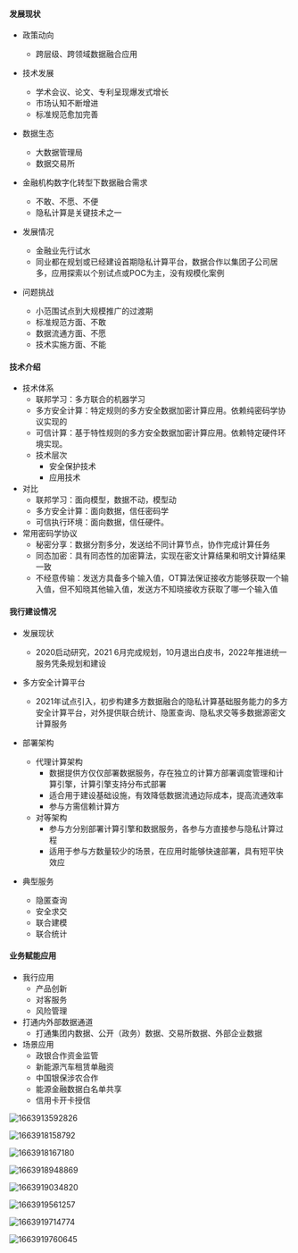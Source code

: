 #### 发展现状

- 政策动向
  - 跨层级、跨领域数据融合应用
- 技术发展
  - 学术会议、论文、专利呈现爆发式增长
  - 市场认知不断增进
  - 标准规范愈加完善
- 数据生态
  - 大数据管理局
  - 数据交易所

- 金融机构数字化转型下数据融合需求
  - 不敢、不愿、不便
  - 隐私计算是关键技术之一
- 发展情况
  - 金融业先行试水
  - 同业都在规划或已经建设首期隐私计算平台，数据合作以集团子公司居多，应用探索以个别试点或POC为主，没有规模化案例 
- 问题挑战
  - 小范围试点到大规模推广的过渡期
  - 标准规范方面、不敢
  - 数据流通方面、不愿
  - 技术实施方面、不能



#### 技术介绍

- 技术体系
  - 联邦学习：多方联合的机器学习
  - 多方安全计算：特定规则的多方安全数据加密计算应用。依赖纯密码学协议实现的
  - 可信计算：基于特性规则的多方安全数据加密计算应用。依赖特定硬件环境实现。
  - 技术层次
    - 安全保护技术
    - 应用技术
- 对比
  - 联邦学习：面向模型，数据不动，模型动
  - 多方安全计算：面向数据，信任密码学
  - 可信执行环境：面向数据，信任硬件。
- 常用密码学协议
  - 秘密分享：数据分割多分，发送给不同计算节点，协作完成计算任务
  - 同态加密：具有同态性的加密算法，实现在密文计算结果和明文计算结果一致
  - 不经意传输：发送方具备多个输入值，OT算法保证接收方能够获取一个输入值，但不知晓其他输入值，发送方不知晓接收方获取了哪一个输入值



#### 我行建设情况

- 发展现状
  - 2020启动研究，2021 6月完成规划，10月退出白皮书，2022年推进统一服务凭条规划和建设
- 多方安全计算平台
  - 2021年试点引入，初步构建多方数据融合的隐私计算基础服务能力的多方安全计算平台，对外提供联合统计、隐匿查询、隐私求交等多数据源密文计算服务

- 部署架构
  - 代理计算架构
    - 数据提供方仅仅部署数据服务，存在独立的计算方部署调度管理和计算引擎，计算引擎支持分布式部署
    - 适合用于建设基础设施，有效降低数据流通边际成本，提高流通效率
    - 参与方需信赖计算方
  - 对等架构
    - 参与方分别部署计算引擎和数据服务，各参与方直接参与隐私计算过程
    - 适用于参与方数量较少的场景，在应用时能够快速部署，具有短平快效应
- 典型服务
  - 隐匿查询
  - 安全求交
  - 联合建模
  - 联合统计

#### 业务赋能应用

- 我行应用
  - 产品创新
  - 对客服务
  - 风险管理
- 打通内外部数据通道
  - 打通集团内数据、公开（政务）数据、交易所数据、外部企业数据
- 场景应用
  - 政银合作资金监管
  - 新能源汽车租赁单融资
  - 中国银保涉农合作
  - 能源金融数据白名单共享
  - 信用卡开卡授信







![1663913592826](C:\Users\gykj-suny01\AppData\Roaming\Typora\typora-user-images\1663913592826.png)



![1663918158792](C:\Users\gykj-suny01\AppData\Roaming\Typora\typora-user-images\1663918158792.png)



![1663918167180](C:\Users\gykj-suny01\AppData\Roaming\Typora\typora-user-images\1663918167180.png)





![1663918948869](C:\Users\gykj-suny01\AppData\Roaming\Typora\typora-user-images\1663918948869.png)





![1663919034820](C:\Users\gykj-suny01\AppData\Roaming\Typora\typora-user-images\1663919034820.png)





![1663919561257](C:\Users\gykj-suny01\AppData\Roaming\Typora\typora-user-images\1663919561257.png)





![1663919714774](C:\Users\gykj-suny01\AppData\Roaming\Typora\typora-user-images\1663919714774.png)





![1663919760645](C:\Users\gykj-suny01\AppData\Roaming\Typora\typora-user-images\1663919760645.png)